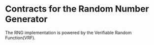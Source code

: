 # Contracts for the Random Number Generator

The RNG implementation is powered by the Verifiable Random Function(VRF).